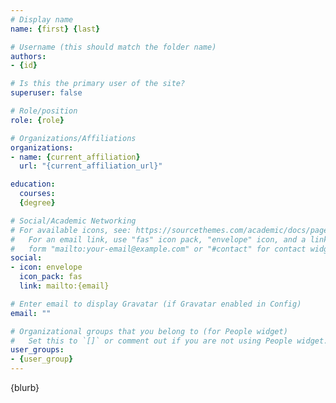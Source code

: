 ```yaml
---
# Display name
name: {first} {last}

# Username (this should match the folder name)
authors:
- {id}

# Is this the primary user of the site?
superuser: false

# Role/position
role: {role}

# Organizations/Affiliations
organizations:
- name: {current_affiliation}
  url: "{current_affiliation_url}"

education:
  courses:
  {degree}

# Social/Academic Networking
# For available icons, see: https://sourcethemes.com/academic/docs/page-builder/#icons
#   For an email link, use "fas" icon pack, "envelope" icon, and a link in the
#   form "mailto:your-email@example.com" or "#contact" for contact widget.
social:
- icon: envelope
  icon_pack: fas
  link: mailto:{email}

# Enter email to display Gravatar (if Gravatar enabled in Config)
email: ""

# Organizational groups that you belong to (for People widget)
#   Set this to `[]` or comment out if you are not using People widget.
user_groups:
- {user_group}
---
```


{blurb}
